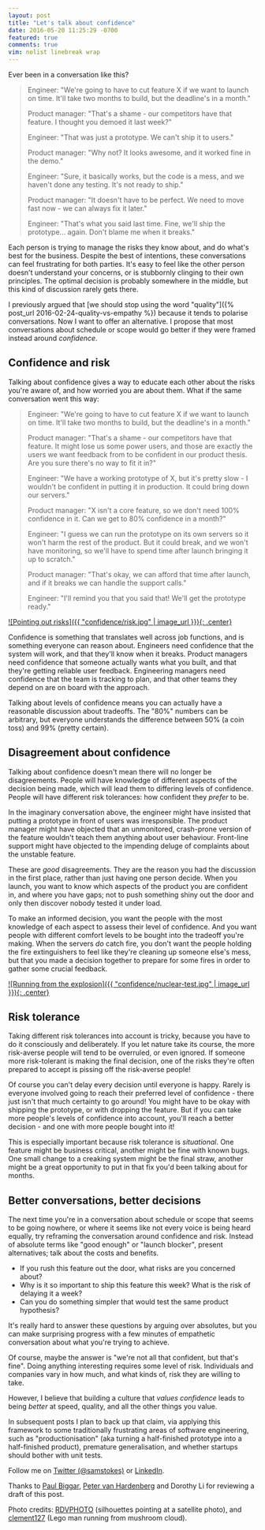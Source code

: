 ```yaml
---
layout: post
title: "Let's talk about confidence"
date: 2016-05-20 11:25:29 -0700
featured: true
comments: true
vim: nolist linebreak wrap
---
```


Ever been in a conversation like this?

> Engineer: "We're going to have to cut feature X if we want to launch on time.  It'll take two months to build, but the deadline's in a month."
>
> Product manager: "That's a shame - our competitors have that feature.  I thought you demoed it last week?"
>
> Engineer: "That was just a prototype.  We can't ship it to users."
>
> Product manager: "Why not?  It looks awesome, and it worked fine in the demo."
>
> Engineer: "Sure, it basically works, but the code is a mess, and we haven't done any testing.  It's not ready to ship."
>
> Product manager: "It doesn't have to be perfect.  We need to move fast now - we can always fix it later."
>
> Engineer: "That's what you said last time.  Fine, we'll ship the prototype... again.  Don't blame me when it breaks."

Each person is trying to manage the risks they know about, and do what's best for the business.  Despite the best of intentions, these conversations can feel frustrating for both parties.  It's easy to feel like the other person doesn't understand your concerns, or is stubbornly clinging to their own principles.  The optimal decision is probably somewhere in the middle, but this kind of discussion rarely gets there.

I previously argued that [we should stop using the word "quality"]({% post_url 2016-02-24-quality-vs-empathy %}) because it tends to polarise conversations.  Now I want to offer an alternative.  I propose that most conversations about schedule or scope would go better if they were framed instead around *confidence*.

<!-- more -->

## Confidence and risk

Talking about confidence gives a way to educate each other about the risks you're aware of, and how worried you are about them.  What if the same conversation went this way:

> Engineer: "We're going to have to cut feature X if we want to launch on time.  It'll take two months to build, but the deadline's in a month."
>
> Product manager: "That's a shame - our competitors have that feature.  It might lose us some power users, and those are exactly the users we want feedback from to be confident in our product thesis.  Are you sure there's no way to fit it in?"
>
> Engineer: "We have a working prototype of X, but it's pretty slow - I wouldn't be confident in putting it in production.  It could bring down our servers."
>
> Product manager: "X isn't a core feature, so we don't need 100% confidence in it.  Can we get to 80% confidence in a month?"
>
> Engineer: "I guess we can run the prototype on its own servers so it won't harm the rest of the product.  But it could break, and we won't have monitoring, so we'll have to spend time after launch bringing it up to scratch."
>
> Product manager: "That's okay, we can afford that time after launch, and if it breaks we can handle the support calls."
>
> Engineer: "I'll remind you that you said that!  We'll get the prototype ready."

[![Pointing out risks]({{ "confidence/risk.jpg" | image_url }}){: .center}](https://www.flickr.com/photos/51592180@N06/8476856482)

Confidence is something that translates well across job functions, and is something everyone can reason about.  Engineers need confidence that the system will work, and that they'll know when it breaks.  Product managers need confidence that someone actually wants what you built, and that they're getting reliable user feedback.  Engineering managers need confidence that the team is tracking to plan, and that other teams they depend on are on board with the approach.

Talking about levels of confidence means you can actually have a reasonable discussion about tradeoffs.  The "80%" numbers can be arbitrary, but everyone understands the difference between 50% (a coin toss) and 99% (pretty certain).

## Disagreement about confidence

Talking about confidence doesn't mean there will no longer be disagreements.  People will have knowledge of different aspects of the decision being made, which will lead them to differing levels of confidence.  People will have different risk tolerances: how confident they *prefer* to be.

In the imaginary conversation above, the engineer might have insisted that putting a prototype in front of users was irresponsible.  The product manager might have objected that an unmonitored, crash-prone version of the feature wouldn't teach them anything about user behaviour.  Front-line support might have objected to the impending deluge of complaints about the unstable feature.

These are *good* disagreements.  They are the reason you had the discussion in the first place, rather than just having one person decide.  When you launch, you want to know which aspects of the product you are confident in, and where you have gaps; not to push something shiny out the door and only then discover nobody tested it under load.

To make an informed decision, you want the people with the most knowledge of each aspect to assess their level of confidence.  And you want people with different comfort levels to be bought into the tradeoff you're making.  When the servers *do* catch fire, you don't want the people holding the fire extinguishers to feel like they're cleaning up someone else's mess, but that you made a decision together to prepare for some fires in order to gather some crucial feedback.

[![Running from the explosion]({{ "confidence/nuclear-test.jpg" | image_url }}){: .center}](https://www.flickr.com/photos/clement127/10043349406)

## Risk tolerance

Taking different risk tolerances into account is tricky, because you have to do it consciously and deliberately.  If you let nature take its course, the more risk-averse people will tend to be overruled, or even ignored.  If someone more risk-tolerant is making the final decision, one of the risks they're often prepared to accept is pissing off the risk-averse people!

Of course you can't delay every decision until everyone is happy.  Rarely is everyone involved going to reach their preferred level of confidence - there just isn't that much certainty to go around!  You might have to be okay with shipping the prototype, or with dropping the feature.  But if you can take more people's levels of confidence into account, you'll reach a better decision - and one with more people bought into it!

This is especially important because risk tolerance is *situational*.  One feature might be business critical, another might be fine with known bugs.  One small change to a creaking system might be the final straw, another might be a great opportunity to put in that fix you'd been talking about for months.

## Better conversations, better decisions

The next time you're in a conversation about schedule or scope that seems to be going nowhere, or where it seems like not every voice is being heard equally, try reframing the conversation around confidence and risk.  Instead of absolute terms like "good enough" or "launch blocker", present alternatives; talk about the costs and benefits.

* If you rush this feature out the door, what risks are you concerned about?
* Why is it so important to ship this feature this week?  What is the risk of delaying it a week?
* Can you do something simpler that would test the same product hypothesis?

It's really hard to answer these questions by arguing over absolutes, but you can make surprising progress with a few minutes of empathetic conversation about what you're trying to achieve.

Of course, maybe the answer is "we're not all that confident, but that's fine".  Doing anything interesting requires some level of risk.  Individuals and companies vary in how much, and what kinds of, risk they are willing to take.

However, I believe that building a culture that *values confidence* leads to being *better* at speed, quality, and all the other things you value.

In subsequent posts I plan to back up that claim, via applying this framework to some traditionally frustrating areas of software engineering, such as "productionisation" (aka turning a half-finished prototype into a half-finished product), premature generalisation, and whether startups should bother with unit tests.

<p class="credits">
Follow me on
<a href="https://twitter.com/intent/follow?screen_name=samstokes">Twitter (@samstokes)</a>
or
<a target="_blank" href="https://www.linkedin.com/in/samstokesuk">LinkedIn</a>.
</p>

<p class="credits">
Thanks to
<a href="https://twitter.com/paulbiggar">Paul Biggar</a>,
<a href="https://twitter.com/pvh">Peter van Hardenberg</a> and
Dorothy Li for reviewing a draft of this post.
</p>

<p class="credits">
Photo credits:
<a href="https://www.flickr.com/photos/51592180@N06/8476856482">RDVPHOTO</a>
(silhouettes pointing at a satellite photo), and
<a href="https://www.flickr.com/photos/clement127/10043349406">clement127</a>
(Lego man running from mushroom cloud).
</p>
